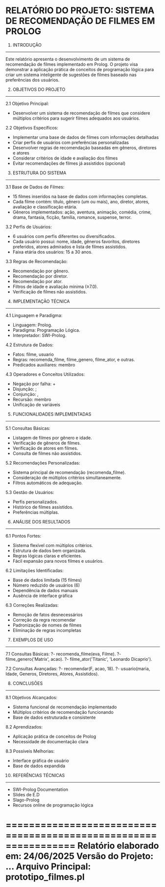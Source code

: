 RELATÓRIO DO PROJETO: SISTEMA DE RECOMENDAÇÃO DE FILMES EM PROLOG
================================================================

1. INTRODUÇÃO
-------------
Este relatório apresenta o desenvolvimento de um sistema de recomendação de filmes implementado em Prolog. O projeto visa demonstrar a aplicação prática de conceitos de programação lógica para criar um sistema inteligente de sugestões de filmes baseado nas preferências dos usuários.

2. OBJETIVOS DO PROJETO
-----------------------
2.1 Objetivo Principal:
- Desenvolver um sistema de recomendação de filmes que considere múltiplos critérios para sugerir filmes adequados aos usuários.

2.2 Objetivos Específicos:
- Implementar uma base de dados de filmes com informações detalhadas
- Criar perfis de usuários com preferências personalizadas
- Desenvolver regras de recomendação baseadas em gêneros, diretores e atores
- Considerar critérios de idade e avaliação dos filmes
- Evitar recomendações de filmes já assistidos (opcional)

3. ESTRUTURA DO SISTEMA
-----------------------
3.1 Base de Dados de Filmes:
- 15 filmes inseridos na base de dados com informações completas.
- Cada filme contém: título, gênero (um ou mais), ano, diretor, atores, avaliação e classificação etária.
- Gêneros implementados: ação, aventura, animação, comédia, crime, drama, fantasia, ficção, família, romance, suspense, terror.

3.2 Perfis de Usuários:
- 6 usuários com perfis diferentes ou diversificados.
- Cada usuário possui: nome, idade, gêneros favoritos, diretores preferidos, atores admirados e lista de filmes assistidos.
- Faixa etária dos usuários: 15 a 30 anos.

3.3 Regras de Recomendação:
- Recomendação por gênero.
- Recomendação por diretor.
- Recomendação por ator.
- Filtros de idade e avaliação mínima (≥7.0).
- Verificação de filmes não assistidos.

4. IMPLEMENTAÇÃO TÉCNICA
------------------------
4.1 Linguagem e Paradigma:
- Linguagem: Prolog.
- Paradigma: Programação Lógica.
- Interpretador: SWI-Prolog.

4.2 Estrutura de Dados:
- Fatos: filme, usuario
- Regras: recomenda_filme, filme_genero, filme_ator, e outras.
- Predicados auxiliares: membro

4.3 Operadores e Conceitos Utilizados:
- Negação por falha: \+
- Disjunção: ;
- Conjunção: ,
- Recursão: membro
- Unificação de variáveis

5. FUNCIONALIDADES IMPLEMENTADAS
--------------------------------
5.1 Consultas Básicas:

- Listagem de filmes por gênero e idade.
- Verificação de gêneros de filmes.
- Verificação de atores em filmes.
- Consulta de filmes não assistidos.

5.2 Recomendações Personalizadas:

- Sistema principal de recomendação (recomenda_filme).
- Consideração de múltiplos critérios simultaneamente.
- Filtros automáticos de adequação.

5.3 Gestão de Usuários:

- Perfis personalizados.
- Histórico de filmes assistidos.
- Preferências múltiplas.

6. ANÁLISE DOS RESULTADOS
-------------------------
6.1 Pontos Fortes:

- Sistema flexível com múltiplos critérios.
- Estrutura de dados bem organizada.
- Regras lógicas claras e eficientes.
- Fácil expansão para novos filmes e usuários.

6.2 Limitações Identificadas:
- Base de dados limitada (15 filmes)
- Número reduzido de usuários (6)
- Dependência de dados manuais
- Ausência de interface gráfica

6.3 Correções Realizadas:
- Remoção de fatos desnecessários
- Correção da regra recomendar
- Padronização de nomes de filmes
- Eliminação de regras incompletas

7. EXEMPLOS DE USO
------------------
7.1 Consultas Básicas:
?- recomenda_filme(eva, Filme).
?- filme_genero('Matrix', acao).
?- filme_ator('Titanic', 'Leonardo Dicaprio').

7.2 Consultas Avançadas:
?- recomendar(F, acao, 18).
?- usuario(maria, Idade, Generos, Diretores, Atores, Assistidos).

8. CONCLUSÕES
-------------
8.1 Objetivos Alcançados:
- Sistema funcional de recomendação implementado
- Múltiplos critérios de recomendação funcionando
- Base de dados estruturada e consistente

8.2 Aprendizados:
- Aplicação prática de conceitos de Prolog
- Necessidade de documentação clara

8.3 Possíveis Melhorias:
- Interface gráfica de usuário
- Base de dados expandida

10. REFERÊNCIAS TÉCNICAS
------------------------
- SWI-Prolog Documentation
- Slides de E.D
- Slago-Prolog
- Recursos online de programação lógica

================================================================
Relatório elaborado em: 24/06/2025
Versão do Projeto: ...
Arquivo Principal: prototipo_filmes.pl
================================================================ 

